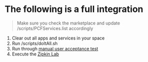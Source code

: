 # The following is a full integration

>Make sure you check the marketplace and update /scripts/PCFServices.list accordingly

1. Clear out all apps and services in your space
2. Run /scripts/doItAll.sh
3. Run through [manual user acceptance test](lab_manual_test.md)
4. Execute the [Zipkin Lab](lab_zipkin.md)
 